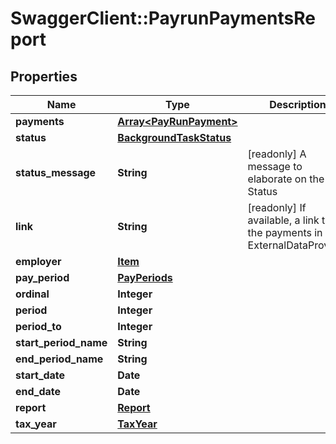 # SwaggerClient::PayrunPaymentsReport

## Properties
Name | Type | Description | Notes
------------ | ------------- | ------------- | -------------
**payments** | [**Array&lt;PayRunPayment&gt;**](PayRunPayment.md) |  | [optional] 
**status** | [**BackgroundTaskStatus**](BackgroundTaskStatus.md) |  | [optional] 
**status_message** | **String** | [readonly] A message to elaborate on the Status | [optional] 
**link** | **String** | [readonly]  If available, a link to the payments in an ExternalDataProvider | [optional] 
**employer** | [**Item**](Item.md) |  | [optional] 
**pay_period** | [**PayPeriods**](PayPeriods.md) |  | [optional] 
**ordinal** | **Integer** |  | [optional] 
**period** | **Integer** |  | [optional] 
**period_to** | **Integer** |  | [optional] 
**start_period_name** | **String** |  | [optional] 
**end_period_name** | **String** |  | [optional] 
**start_date** | **Date** |  | [optional] 
**end_date** | **Date** |  | [optional] 
**report** | [**Report**](Report.md) |  | [optional] 
**tax_year** | [**TaxYear**](TaxYear.md) |  | [optional] 

